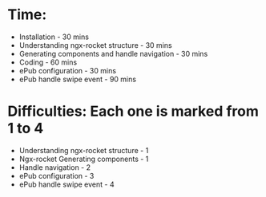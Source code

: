 # Time:
 - Installation - 30 mins
 - Understanding ngx-rocket structure - 30 mins
 - Generating components and handle navigation - 30 mins
 - Coding - 60 mins
 - ePub configuration - 30 mins
 - ePub handle swipe event - 90 mins

# Difficulties: Each one is marked from 1 to 4
 - Understanding ngx-rocket structure - 1
 - Ngx-rocket Generating components - 1
 - Handle navigation - 2
 - ePub configuration - 3
 - ePub handle swipe event - 4